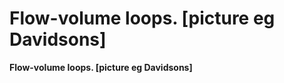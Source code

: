 ---
---
# Flow-volume loops. \[picture eg Davidsons\]

**Flow-volume loops. \[picture eg Davidsons\]**
